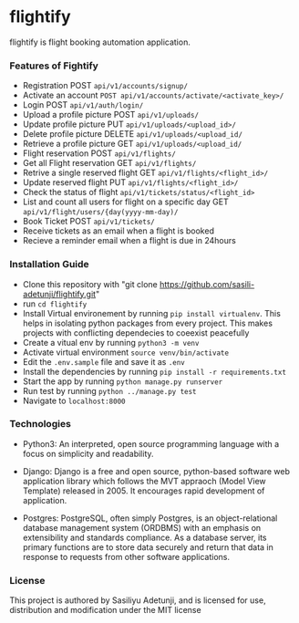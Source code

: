 # flightify
flightify is flight booking automation application.

### Features of Fightify
- Registration POST `api/v1/accounts/signup/`
- Activate an account `POST api/v1/accounts/activate/<activate_key>/`
- Login POST `api/v1/auth/login/`
- Upload a profile picture POST `api/v1/uploads/`
- Update profile picture PUT `api/v1/uploads/<upload_id>/`
- Delete profile picture DELETE `api/v1/uploads/<upload_id/`
- Retrieve a profile picture GET `api/v1/uploads/<upload_id/`
- Flight reservation POST `api/v1/flights/`
- Get all Flight reservation GET `api/v1/flights/`
- Retrive a single reserved flight GET `api/v1/flights/<flight_id>/`
- Update reserved flight PUT `api/v1/flights/<flight_id>/`
- Check the status of flight `api/v1/tickets/status/<flight_id>`
- List and count all users for flight on a specific day GET `api/v1/flight/users/{day(yyyy-mm-day)/`
- Book Ticket POST `api/v1/tickets/`
- Receive tickets as an email when a flight is booked
- Recieve a reminder email when a flight is due in 24hours


### Installation Guide
- Clone this repository with "git clone https://github.com/sasili-adetunji/flightify.git"
- run `cd flightify`
- Install Virtual environement by running `pip install virtualenv`. This helps in isolating python packages from every project. This makes projects with conflicting dependecies to coeexist peacefully
- Create a vitual env by running `python3 -m venv`
- Activate virtual environment `source venv/bin/activate`
- Edit the `.env.sample` file and save it as `.env` 
- Install the dependencies by running `pip install -r requirements.txt`
- Start the app by running `python manage.py runserver`
- Run test by running `python ../manage.py test`
- Navigate to `localhost:8000`

### Technologies
- Python3: An interpreted, open source programming language with a focus on simplicity and readability.

- Django: Django is a free and open source, python-based software web application library which follows the MVT appraoch (Model View Template) released in 2005. It encourages rapid development of application.

- Postgres: PostgreSQL, often simply Postgres, is an object-relational database management system (ORDBMS) with an emphasis on extensibility and standards compliance. As a database server, its primary functions are to store data securely and return that data in response to requests from other software applications.

### License
This project is authored by Sasiliyu Adetunji, and is licensed for use, distribution and modification under the MIT license